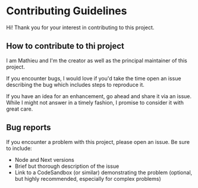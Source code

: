 # Contributing Guidelines

Hi! Thank you for your interest in contributing to this project.

## How to contribute to thi project

I am Mathieu and I'm the creator as well as the principal maintainer of this project.

If you encounter bugs, I would love if you'd take the time open an issue describing the bug which includes steps to reproduce it.

If you have an idea for an enhancement, go ahead and share it via an issue. While I might not answer in a timely fashion, I promise to consider it with great care.

## Bug reports

If you encounter a problem with this project, please open an issue. Be sure to include:

-   Node and Next versions
-   Brief but thorough description of the issue
-   Link to a CodeSandbox (or similar) demonstrating the problem (optional, but highly recommended, especially for complex problems)
